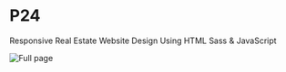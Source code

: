 # P24

Responsive Real Estate Website Design Using HTML Sass & JavaScript

![Full page](/img/LuxestateFull.png)
